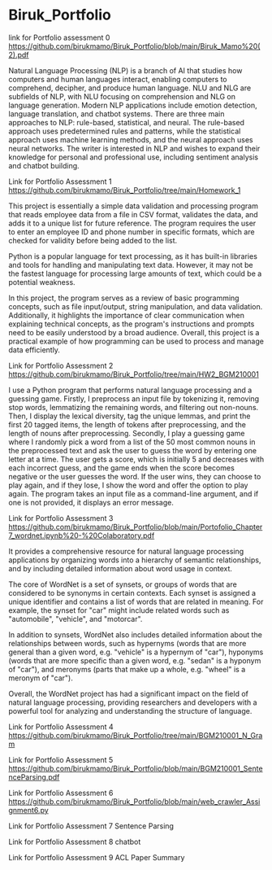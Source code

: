 # Biruk_Portfolio
link for Portfolio assessment 0 
https://github.com/birukmamo/Biruk_Portfolio/blob/main/Biruk_Mamo%20(2).pdf

Natural Language Processing (NLP) is a branch of AI that studies how computers and human languages interact, enabling computers to comprehend, decipher, and produce human language. NLU and NLG are subfields of NLP, with NLU focusing on comprehension and NLG on language generation. Modern NLP applications include emotion detection, language translation, and chatbot systems. There are three main approaches to NLP: rule-based, statistical, and neural. The rule-based approach uses predetermined rules and patterns, while the statistical approach uses machine learning methods, and the neural approach uses neural networks. The writer is interested in NLP and wishes to expand their knowledge for personal and professional use, including sentiment analysis and chatbot building.

Link for Portfolio Assessment 1 
https://github.com/birukmamo/Biruk_Portfolio/tree/main/Homework_1

This project is essentially a simple data validation and processing program that reads employee data from a file in CSV format, validates the data, and adds it to a unique list for future reference. The program requires the user to enter an employee ID and phone number in specific formats, which are checked for validity before being added to the list.

Python is a popular language for text processing, as it has built-in libraries and tools for handling and manipulating text data. However, it may not be the fastest language for processing large amounts of text, which could be a potential weakness.

In this project, the program serves as a review of basic programming concepts, such as file input/output, string manipulation, and data validation. Additionally, it highlights the importance of clear communication when explaining technical concepts, as the program's instructions and prompts need to be easily understood by a broad audience. Overall, this project is a practical example of how programming can be used to process and manage data efficiently.

Link for Portfolio Assessment 2
https://github.com/birukmamo/Biruk_Portfolio/tree/main/HW2_BGM210001

I use a Python program that performs natural language processing and a guessing game. Firstly, I preprocess an input file by tokenizing it, removing stop words, lemmatizing the remaining words, and filtering out non-nouns. Then, I display the lexical diversity, tag the unique lemmas, and print the first 20 tagged items, the length of tokens after preprocessing, and the length of nouns after preprocessing. Secondly, I play a guessing game where I randomly pick a word from a list of the 50 most common nouns in the preprocessed text and ask the user to guess the word by entering one letter at a time. The user gets a score, which is initially 5 and decreases with each incorrect guess, and the game ends when the score becomes negative or the user guesses the word. If the user wins, they can choose to play again, and if they lose, I show the word and offer the option to play again. The program takes an input file as a command-line argument, and if one is not provided, it displays an error message.

Link for Portfolio Assessment 3
https://github.com/birukmamo/Biruk_Portfolio/blob/main/Portofolio_Chapter7_wordnet.ipynb%20-%20Colaboratory.pdf

It provides a comprehensive resource for natural language processing applications by organizing words into a hierarchy of semantic relationships, and by including detailed information about word usage in context.

The core of WordNet is a set of synsets, or groups of words that are considered to be synonyms in certain contexts. Each synset is assigned a unique identifier and contains a list of words that are related in meaning. For example, the synset for "car" might include related words such as "automobile", "vehicle", and "motorcar".

In addition to synsets, WordNet also includes detailed information about the relationships between words, such as hypernyms (words that are more general than a given word, e.g. "vehicle" is a hypernym of "car"), hyponyms (words that are more specific than a given word, e.g. "sedan" is a hyponym of "car"), and meronyms (parts that make up a whole, e.g. "wheel" is a meronym of "car").

Overall, the WordNet project has had a significant impact on the field of natural language processing, providing researchers and developers with a powerful tool for analyzing and understanding the structure of language.

Link for Portfolio Assessment 4
https://github.com/birukmamo/Biruk_Portfolio/tree/main/BGM210001_N_Gram

Link for Portfolio Assessment 5
https://github.com/birukmamo/Biruk_Portfolio/blob/main/BGM210001_SentenceParsing.pdf

Link for Portfolio Assessment 6
https://github.com/birukmamo/Biruk_Portfolio/blob/main/web_crawler_Assignment6.py

Link for Portfolio Assessment 7
Sentence Parsing

Link for Portfolio Assessment 8
chatbot

Link for Portfolio Assessment 9
ACL Paper Summary
